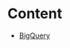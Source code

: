 # Content

- [BigQuery](https://github.com/CALlanoR/SystemDesign/blob/main/GCP/BigQuery/BigQuery.md)